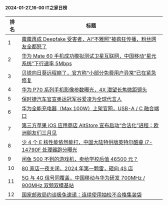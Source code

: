 #### 2024-01-27_16-00  IT之家日榜

| 排名 | 标题|
| --- | ---|
| 1 | [霉霉再成 Deepfake 受害者，AI“不雅照”被疯狂传播，粉丝网友全都怒了](https://www.ithome.com/0/747/520.htm) |
| 2 | [华为 Mate 60 手机成功模拟测试卫星互联网，中国移动“星元系统”下行速率 5Mbps](https://www.ithome.com/0/747/489.htm) |
| 3 | [贝锐向日葵远程崩了，官方称“小部分免费用户异常”已在紧急修复](https://www.ithome.com/0/747/457.htm) |
| 4 | [华为 P70 系列手机影像参数曝光，4X 潜望长焦微距镜头](https://www.ithome.com/0/747/475.htm) |
| 5 | [保时捷汽车官宣奥运冠军谷爱凌为全球代言人](https://www.ithome.com/0/747/450.htm) |
| 6 | [华为全能充电器（Max 100W）上架官网，USB-A / C 融合端口](https://www.ithome.com/0/747/494.htm) |
| 7 | [第三方苹果 iOS 应用商店 AltStore 宣布启动“合法化”进程：欧洲朋友们三月见](https://www.ithome.com/0/747/503.htm) |
| 8 | [少 4 个 E 核性能依然能打，中国大陆特供版英特尔酷睿 i7-14790F 处理器跑分曝光](https://www.ithome.com/0/747/454.htm) |
| 9 | [闲鱼 500 不到的游戏机，卖给学校后值 46500 元？](https://www.ithome.com/0/747/557.htm) |
| 10 | [80 家店一夜关闭，2024 年第一颗雷，砸向 4S 店](https://www.ithome.com/0/747/556.htm) |
| 11 | [5G 与 4G 信号同覆盖，中国移动与华为研发 700MHz / 900MHz 双频双模基站](https://www.ithome.com/0/747/492.htm) |
| 12 | [国家邮政局约谈极兔速递：连续使用抽检不合格集装袋](https://www.ithome.com/0/747/516.htm) |
